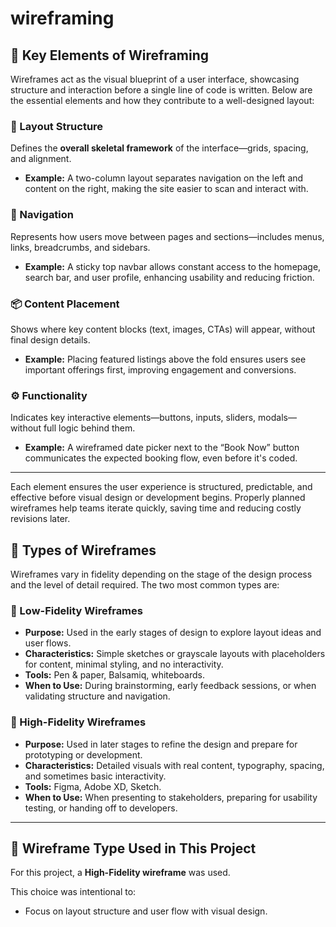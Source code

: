 # wireframing

## 🧱 Key Elements of Wireframing

Wireframes act as the visual blueprint of a user interface, showcasing structure and interaction before a single line of code is written. Below are the essential elements and how they contribute to a well-designed layout:

### 🧭 Layout Structure
Defines the **overall skeletal framework** of the interface—grids, spacing, and alignment.
- **Example:** A two-column layout separates navigation on the left and content on the right, making the site easier to scan and interact with.

### 🔗 Navigation
Represents how users move between pages and sections—includes menus, links, breadcrumbs, and sidebars.
- **Example:** A sticky top navbar allows constant access to the homepage, search bar, and user profile, enhancing usability and reducing friction.

### 📦 Content Placement
Shows where key content blocks (text, images, CTAs) will appear, without final design details.
- **Example:** Placing featured listings above the fold ensures users see important offerings first, improving engagement and conversions.

### ⚙️ Functionality
Indicates key interactive elements—buttons, inputs, sliders, modals—without full logic behind them.
- **Example:** A wireframed date picker next to the “Book Now” button communicates the expected booking flow, even before it's coded.

---

Each element ensures the user experience is structured, predictable, and effective before visual design or development begins. Properly planned wireframes help teams iterate quickly, saving time and reducing costly revisions later.

## 🧭 Types of Wireframes

Wireframes vary in fidelity depending on the stage of the design process and the level of detail required. The two most common types are:

### 🔹 Low-Fidelity Wireframes
- **Purpose:** Used in the early stages of design to explore layout ideas and user flows.
- **Characteristics:** Simple sketches or grayscale layouts with placeholders for content, minimal styling, and no interactivity.
- **Tools:** Pen & paper, Balsamiq, whiteboards.
- **When to Use:** During brainstorming, early feedback sessions, or when validating structure and navigation.

### 🔹 High-Fidelity Wireframes
- **Purpose:** Used in later stages to refine the design and prepare for prototyping or development.
- **Characteristics:** Detailed visuals with real content, typography, spacing, and sometimes basic interactivity.
- **Tools:** Figma, Adobe XD, Sketch.
- **When to Use:** When presenting to stakeholders, preparing for usability testing, or handing off to developers.

---

## 🧾 Wireframe Type Used in This Project

For this project, a **High-Fidelity wireframe** was used.

This choice was intentional to:
- Focus on layout structure and user flow with visual design.
